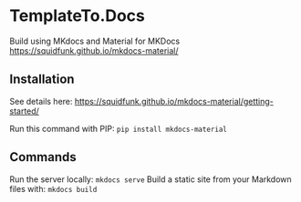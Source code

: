# TemplateTo.Docs

Build using MKdocs and Material for MKDocs https://squidfunk.github.io/mkdocs-material/

## Installation
See details here: https://squidfunk.github.io/mkdocs-material/getting-started/

Run this command with PIP:
```pip install mkdocs-material```

## Commands

Run the server locally:
`mkdocs serve`
Build a static site from your Markdown files with:
`mkdocs build`
